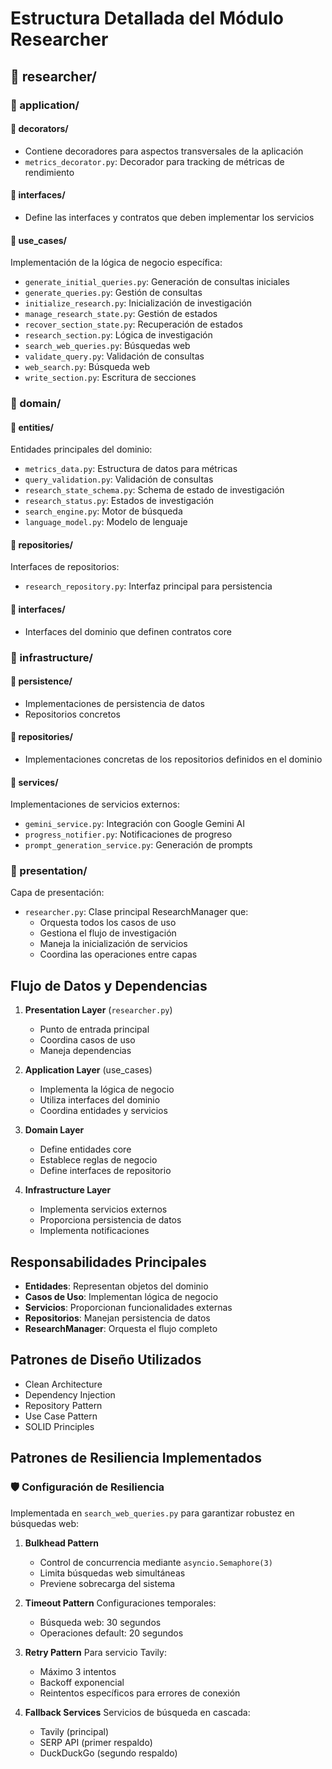 # Estructura Detallada del Módulo Researcher

## 📁 researcher/
### 📁 application/
#### 📁 decorators/
- Contiene decoradores para aspectos transversales de la aplicación
- `metrics_decorator.py`: Decorador para tracking de métricas de rendimiento

#### 📁 interfaces/
- Define las interfaces y contratos que deben implementar los servicios

#### 📁 use_cases/
Implementación de la lógica de negocio específica:
- `generate_initial_queries.py`: Generación de consultas iniciales
- `generate_queries.py`: Gestión de consultas
- `initialize_research.py`: Inicialización de investigación
- `manage_research_state.py`: Gestión de estados
- `recover_section_state.py`: Recuperación de estados
- `research_section.py`: Lógica de investigación
- `search_web_queries.py`: Búsquedas web
- `validate_query.py`: Validación de consultas
- `web_search.py`: Búsqueda web
- `write_section.py`: Escritura de secciones

### 📁 domain/
#### 📁 entities/
Entidades principales del dominio:
- `metrics_data.py`: Estructura de datos para métricas
- `query_validation.py`: Validación de consultas
- `research_state_schema.py`: Schema de estado de investigación
- `research_status.py`: Estados de investigación
- `search_engine.py`: Motor de búsqueda
- `language_model.py`: Modelo de lenguaje

#### 📁 repositories/
Interfaces de repositorios:
- `research_repository.py`: Interfaz principal para persistencia

#### 📁 interfaces/
- Interfaces del dominio que definen contratos core

### 📁 infrastructure/
#### 📁 persistence/
- Implementaciones de persistencia de datos
- Repositorios concretos

#### 📁 repositories/
- Implementaciones concretas de los repositorios definidos en el dominio

#### 📁 services/
Implementaciones de servicios externos:
- `gemini_service.py`: Integración con Google Gemini AI
- `progress_notifier.py`: Notificaciones de progreso
- `prompt_generation_service.py`: Generación de prompts

### 📁 presentation/
Capa de presentación:
- `researcher.py`: Clase principal ResearchManager que:
  - Orquesta todos los casos de uso
  - Gestiona el flujo de investigación
  - Maneja la inicialización de servicios
  - Coordina las operaciones entre capas

## Flujo de Datos y Dependencias

1. **Presentation Layer** (`researcher.py`)
   - Punto de entrada principal
   - Coordina casos de uso
   - Maneja dependencias

2. **Application Layer** (use_cases)
   - Implementa la lógica de negocio
   - Utiliza interfaces del dominio
   - Coordina entidades y servicios

3. **Domain Layer**
   - Define entidades core
   - Establece reglas de negocio
   - Define interfaces de repositorio

4. **Infrastructure Layer**
   - Implementa servicios externos
   - Proporciona persistencia de datos
   - Implementa notificaciones

## Responsabilidades Principales

- **Entidades**: Representan objetos del dominio
- **Casos de Uso**: Implementan lógica de negocio
- **Servicios**: Proporcionan funcionalidades externas
- **Repositorios**: Manejan persistencia de datos
- **ResearchManager**: Orquesta el flujo completo

## Patrones de Diseño Utilizados

- Clean Architecture
- Dependency Injection
- Repository Pattern
- Use Case Pattern
- SOLID Principles 

## Patrones de Resiliencia Implementados

### 🛡️ Configuración de Resiliencia
Implementada en `search_web_queries.py` para garantizar robustez en búsquedas web:

1. **Bulkhead Pattern**
   - Control de concurrencia mediante `asyncio.Semaphore(3)`
   - Limita búsquedas web simultáneas
   - Previene sobrecarga del sistema

2. **Timeout Pattern**
   Configuraciones temporales:
   - Búsqueda web: 30 segundos
   - Operaciones default: 20 segundos

3. **Retry Pattern**
   Para servicio Tavily:
   - Máximo 3 intentos
   - Backoff exponencial
   - Reintentos específicos para errores de conexión

4. **Fallback Services**
   Servicios de búsqueda en cascada:
   - Tavily (principal)
   - SERP API (primer respaldo)
   - DuckDuckGo (segundo respaldo)